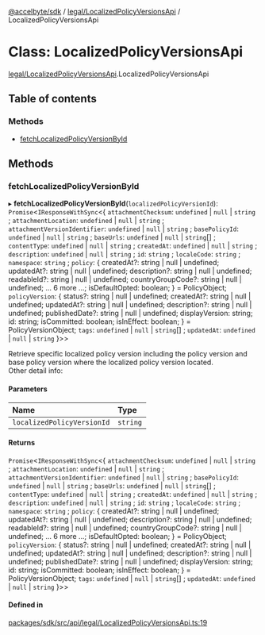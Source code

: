 [@accelbyte/sdk](../README.md) / [legal/LocalizedPolicyVersionsApi](../modules/legal_LocalizedPolicyVersionsApi.md) / LocalizedPolicyVersionsApi

# Class: LocalizedPolicyVersionsApi

[legal/LocalizedPolicyVersionsApi](../modules/legal_LocalizedPolicyVersionsApi.md).LocalizedPolicyVersionsApi

## Table of contents

### Methods

- [fetchLocalizedPolicyVersionById](legal_LocalizedPolicyVersionsApi.LocalizedPolicyVersionsApi.md#fetchlocalizedpolicyversionbyid)

## Methods

### fetchLocalizedPolicyVersionById

▸ **fetchLocalizedPolicyVersionById**(`localizedPolicyVersionId`): `Promise`<`IResponseWithSync`<{ `attachmentChecksum`: `undefined` \| ``null`` \| `string` ; `attachmentLocation`: `undefined` \| ``null`` \| `string` ; `attachmentVersionIdentifier`: `undefined` \| ``null`` \| `string` ; `basePolicyId`: `undefined` \| ``null`` \| `string` ; `baseUrls`: `undefined` \| ``null`` \| `string`[] ; `contentType`: `undefined` \| ``null`` \| `string` ; `createdAt`: `undefined` \| ``null`` \| `string` ; `description`: `undefined` \| ``null`` \| `string` ; `id`: `string` ; `localeCode`: `string` ; `namespace`: `string` ; `policy`: { createdAt?: string \| null \| undefined; updatedAt?: string \| null \| undefined; description?: string \| null \| undefined; readableId?: string \| null \| undefined; countryGroupCode?: string \| null \| undefined; ... 6 more ...; isDefaultOpted: boolean; } = PolicyObject; `policyVersion`: { status?: string \| null \| undefined; createdAt?: string \| null \| undefined; updatedAt?: string \| null \| undefined; description?: string \| null \| undefined; publishedDate?: string \| null \| undefined; displayVersion: string; id: string; isCommitted: boolean; isInEffect: boolean; } = PolicyVersionObject; `tags`: `undefined` \| ``null`` \| `string`[] ; `updatedAt`: `undefined` \| ``null`` \| `string`  }\>\>

Retrieve specific localized policy version including the policy version and base policy version where the localized policy version located.<br>Other detail info: <ul></ul>

#### Parameters

| Name | Type |
| :------ | :------ |
| `localizedPolicyVersionId` | `string` |

#### Returns

`Promise`<`IResponseWithSync`<{ `attachmentChecksum`: `undefined` \| ``null`` \| `string` ; `attachmentLocation`: `undefined` \| ``null`` \| `string` ; `attachmentVersionIdentifier`: `undefined` \| ``null`` \| `string` ; `basePolicyId`: `undefined` \| ``null`` \| `string` ; `baseUrls`: `undefined` \| ``null`` \| `string`[] ; `contentType`: `undefined` \| ``null`` \| `string` ; `createdAt`: `undefined` \| ``null`` \| `string` ; `description`: `undefined` \| ``null`` \| `string` ; `id`: `string` ; `localeCode`: `string` ; `namespace`: `string` ; `policy`: { createdAt?: string \| null \| undefined; updatedAt?: string \| null \| undefined; description?: string \| null \| undefined; readableId?: string \| null \| undefined; countryGroupCode?: string \| null \| undefined; ... 6 more ...; isDefaultOpted: boolean; } = PolicyObject; `policyVersion`: { status?: string \| null \| undefined; createdAt?: string \| null \| undefined; updatedAt?: string \| null \| undefined; description?: string \| null \| undefined; publishedDate?: string \| null \| undefined; displayVersion: string; id: string; isCommitted: boolean; isInEffect: boolean; } = PolicyVersionObject; `tags`: `undefined` \| ``null`` \| `string`[] ; `updatedAt`: `undefined` \| ``null`` \| `string`  }\>\>

#### Defined in

[packages/sdk/src/api/legal/LocalizedPolicyVersionsApi.ts:19](https://github.com/AccelByte/accelbyte-web-sdk/blob/9d4cc94/packages/sdk/src/api/legal/LocalizedPolicyVersionsApi.ts#L19)
